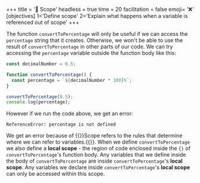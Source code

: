 +++
title = '🔭 Scope'
headless = true
time = 20
facilitation = false
emoji= '❌'
[objectives]
1='Define scope'
2='Explain what happens when a variable is referenced out of scope'
+++

The function `convertToPercentage` will only be useful if we can access the `percentage` string that it creates. Otherwise, we won't be able to use the result of `convertToPercentage` in other parts of our code. We can try accessing the `percentage` variable outside the function body like this:

```js
const decimalNumber = 0.5;

function convertToPercentage() {
  const percentage = `${decimalNumber * 100}%`;
}

convertToPercentage(0.5);
console.log(percentage);
```

However if we run the code above, we get an error:

```console
ReferenceError: percentage is not defined
```

We get an error because of {{<tooltip title="scope">}}Scope refers to the rules that determine where we can refer to variables.{{</tooltip>}}. When we define `convertToPercentage` we also define a **local scope** - the region of code enclosed inside the `{}` of `convertToPercentage`'s function body. Any variables that we define inside the body of `convertToPercentage` are inside `convertToPercentage`'s **local scope**. Any variables we declare inside `convertToPercentage`'s **local scope** can only be accessed within this scope.
